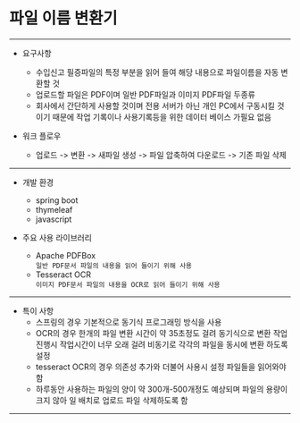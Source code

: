 # 파일 이름 변환기

---
- 요구사항
    - 수입신고 필증파일의 특정 부분을 읽어 들여 해당 내용으로 파일이름을 자동 변환할 것
    - 업로드할 파일은 PDF이며 일반 PDF파일과 이미지 PDF파일 두종류
    - 회사에서 간단하게 사용할 것이며 전용 서버가 아닌 개인 PC에서 구동시킬 것이기 때문에 작업 기록이나 사용기록등을 위한 데이터 베이스
      가필요 없음
      
- 워크 플로우
    - 업로드 -> 변환 -> 새파일 생성 -> 파일 압축하여 다운로드 -> 기존 파일 삭제
---
- 개발 환경
    - spring boot
    - thymeleaf
    - javascript
    
- 주요 사용 라이브러리
    - Apache PDFBox  
    ```일반 PDF문서 파일의 내용을 읽어 들이기 위해 사용```
    - Tesseract OCR  
    ```이미지 PDF문서 파일의 내용을 OCR로 읽어 들이기 위해 사용```
---
- 특이 사항
    - 스프링의 경우 기본적으로 동기식 프로그래밍 방식을 사용
    - OCR의 경우 한개의 파일 변환 시간이 약 35초정도 걸려 동기식으로 변환 작업 진행시 작업시간이 
    너무 오래 걸려 비동기로 각각의 파일을 동시에 변환 하도록 설정
    - tesseract OCR의 경우 의존성 추가와 더불어 사용시 설정 파일들을 읽어와야 함
    - 하루동안 사용하는 파일의 양이 약 300개-500개정도 예상되며 파일의 용량이 크지 않아 일 배치로 
    업로드 파일 삭제하도록 함
    
---


